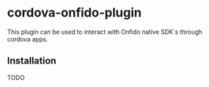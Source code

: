 # cordova-onfido-plugin

This plugin can be used to interact with Onfido native SDK`s through cordova apps.

## Installation

TODO
